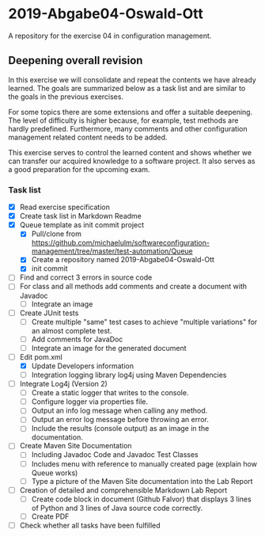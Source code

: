 # 2019-Abgabe04-Oswald-Ott
A repository for the exercise 04 in configuration management.

## Deepening overall revision

In this exercise we will consolidate and repeat the contents we have already
learned. The goals are summarized below as a task list and are similar to the 
goals in the previous exercises.

For some topics there are some extensions and offer a suitable deepening. The 
level of difficulty is higher because, for example, test methods are hardly 
predefined. Furthermore, many comments and other configuration management 
related content needs to be added.

This exercise serves to control the learned content and shows whether we can 
transfer our acquired knowledge to a software project. It also serves as a good
preparation for the upcoming exam.

### Task list
  
- [x] Read exercise specification 
- [x] Create task list in Markdown Readme
- [x] Queue template as init commit project
  - [x] Pull/clone from https://github.com/michaelulm/softwareconfiguration-management/tree/master/test-automation/Queue
  - [x] Create a repository named 2019-Abgabe04-Oswald-Ott
  - [x] init commit
- [ ] Find and correct 3 errors in source code
- [ ] For class and all methods add comments and create a document with Javadoc
  - [ ] Integrate an image
- [ ] Create JUnit tests
  - [ ] Create multiple "same" test cases to achieve "multiple variations" for an almost complete test.
  - [ ] Add comments for JavaDoc
  - [ ] Integrate an image for the generated document
- [ ] Edit pom.xml
  - [x] Update Developers information
  - [ ] Integration logging library log4j using Maven Dependencies
- [ ] Integrate Log4j (Version 2)
  - [ ] Create a static logger that writes to the console.
  - [ ] Configure logger via properties file.
  - [ ] Output an info log message when calling any method.
  - [ ] Output an error log message before throwing an error.
  - [ ] Include the results (console output) as an image in the documentation.
- [ ] Create Maven Site Documentation
  - [ ] Including Javadoc Code and Javadoc Test Classes
  - [ ] Includes menu with reference to manually created page (explain how Queue works)
  - [ ] Type a picture of the Maven Site documentation into the Lab Report
- [ ] Creation of detailed and comprehensible Markdown Lab Report
  - [ ] Create code block in document (Github Falvor) that displays 3 lines of Python and 3 lines of Java source code correctly.
  - [ ] Create PDF
- [ ] Check whether all tasks have been fulfilled
